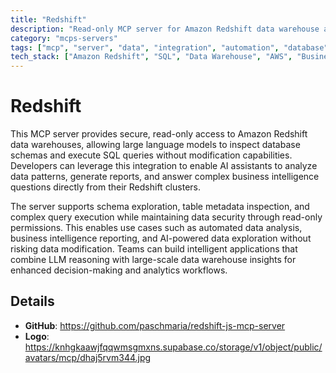 ```yaml
---
title: "Redshift"
description: "Read-only MCP server for Amazon Redshift data warehouse access, enabling LLMs to inspect schemas and query data securely."
category: "mcps-servers"
tags: ["mcp", "server", "data", "integration", "automation", "database"]
tech_stack: ["Amazon Redshift", "SQL", "Data Warehouse", "AWS", "Business Intelligence"]
---
```


# Redshift

This MCP server provides secure, read-only access to Amazon Redshift data warehouses, allowing large language models to inspect database schemas and execute SQL queries without modification capabilities. Developers can leverage this integration to enable AI assistants to analyze data patterns, generate reports, and answer complex business intelligence questions directly from their Redshift clusters.

The server supports schema exploration, table metadata inspection, and complex query execution while maintaining data security through read-only permissions. This enables use cases such as automated data analysis, business intelligence reporting, and AI-powered data exploration without risking data modification. Teams can build intelligent applications that combine LLM reasoning with large-scale data warehouse insights for enhanced decision-making and analytics workflows.

## Details

- **GitHub**: https://github.com/paschmaria/redshift-js-mcp-server
- **Logo**: https://knhgkaawjfqqwmsgmxns.supabase.co/storage/v1/object/public/avatars/mcp/dhaj5rvm344.jpg
